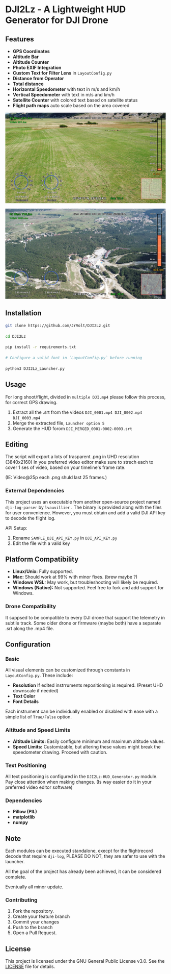 # DJI2Lz - A Lightweight HUD Generator for DJI Drone 

## Features

- **GPS Coordinates**
- **Altitude Bar**
- **Altitude Counter**
- **Photo EXIF Integration**
- **Custom Text for Filter Lens** in `LayoutConfig.py`
- **Distance from Operator**
- **Total distance** 
- **Horizontal Speedometer** with text in m/s and km/h
- **Vertical Speedometer** with text in m/s and km/h
- **Satellite Counter** with colored text based on satellite status
- **Flight path maps** auto scale based on the area covered


![Sample HUD Output](/DJISAMPLE/01.jpg)

![Sample HUD Output](/DJISAMPLE/03.jpg)



## Installation

```bash
git clone https://github.com/JrVolt/DJI2Lz.git

cd DJI2Lz

pip install -r requirements.txt

# Configure a valid font in `LayoutConfig.py` before running

python3 DJI2Lz_Launcher.py
```
## Usage

For long shoot/flight, divided in `multiple DJI.mp4` please follow this process, for correct GPS drawing.

1. Extract all the .srt from the videos `DJI_0001.mp4 DJI_0002.mp4 DJI_0003.mp4`
2. Merge the extracted file, `Launcher option 5`
3. Generate the HUD forom `DJI_MERGED_0001-0002-0003.srt` 

## Editing 

The script will export a lots of trasparent .png in UHD resolution (3840x2160)
In you preferred video editor make sure to strech each to cover 1 ses of video, based on your timeline's frame rate.

(IE: Video@25p each .png shuld last 25 frames.)


### External Dependencies

This project uses an executable from another open-source project named `dji-log-parser` by `lvauvillier` . The binary is provided along with the files for user convenience. However, you must obtain and add a valid DJI API key to decode the flight log.

API Setup:
1. Rename `SAMPLE_DJI_API_KEY.py` in `DJI_API_KEY.py` 
2. Edit the file with a valid key


## Platform Compatibility

- **Linux/Unix:** Fully supported.
- **Mac:** Should work at 99% with minor fixes. (brew maybe ?)
- **Windows WSL:** May work, but troubleshooting will likely be required.
- **Windows (Native):** Not supported. Feel free to fork and add support for Windows.

### Drone Compatibility

It suppsed to be compatible to every DJI drone that support the telemetry in subtile track. 
Some older drone or firmware (maybe both) have a separate .srt along the .mp4 file. 

## Configuration

### Basic

All visual elements can be customized through constants in `LayoutConfig.py`. These include:
- **Resolution** If edited instrruments repositioning is required. (Preset UHD downscale if needed) 
- **Text Color**
- **Font Details**

Each instrument can be individually enabled or disabled with ease with a simple list of `True/False` option. 

### Altitude and Speed Limits
- **Altitude Limits:** Easily configure minimum and maximum altitude values.
- **Speed Limits:** Customizable, but altering these values might break the speedometer drawing. Proceed with caution.

### Text Positioning
All text positioning is configured in the `DJI2Lz-HUD_Generator.py` module. Pay close attention when making changes.
(Is way easier do it in your preferred video editor software)


### Dependencies

- **Pillow (PIL)**
- **matplotlib**
- **numpy**

## Note 
Each modules can be executed standalone, execpt for the flightrecord decode that require `dji-log`, PLEASE DO NOT, they are safer to use with the launcher.

All the goal of the project has already been achieved, it can be considered complete.

Eventually all minor update.

### Contributing

1. Fork the repository.
2. Create your feature branch
3. Commit your changes
4. Push to the branch
5. Open a Pull Request.

## License

This project is licensed under the GNU General Public License v3.0. See the [LICENSE](LICENSE) file for details.